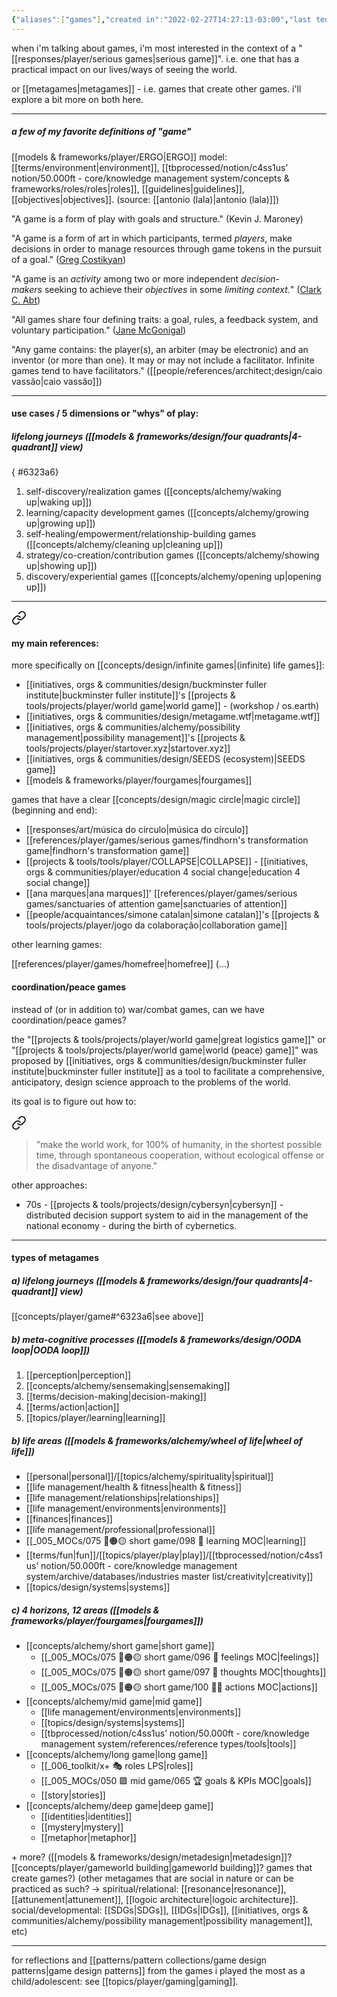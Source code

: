 ```yaml
---
{"aliases":["games"],"created in":"2022-02-27T14:27:13-03:00","last tended to":"2024-09-24T16:25:20-03:00","tags":["player","concept","🌱"],"dg-publish":true,"notestage":["🌱"],"created":"2022-02-27T14:27:13.500-03:00","updated":"2025-05-26T18:03:57.656-03:00","readinesslevel":"25%","permalink":"/concepts/player/game/","dgPassFrontmatter":true}
---
```


when i'm talking about games, i'm most interested in the context of a "[[responses/player/serious games\|serious game]]". i.e. one that has a practical impact on our lives/ways of seeing the world.

or [[metagames\|metagames]] - i.e. games that create other games. i'll explore a bit more on both here.

---
##### a few of my favorite definitions of "game"

[[models & frameworks/player/ERGO\|ERGO]] model: [[terms/environment\|environment]], [[tbprocessed/notion/c4ss1us’ notion/50.000ft - core/knowledge management system/concepts & frameworks/roles/roles\|roles]], [[guidelines\|guidelines]], [[objectives\|objectives]]. (source: [[antonio (lala)\|antonio (lala)]])

"A game is a form of play with goals and structure." (Kevin J. Maroney)

"A game is a form of art in which participants, termed _players_, make decisions in order to manage resources through game tokens in the pursuit of a goal." ([Greg Costikyan](https://en.wikipedia.org/wiki/Greg_Costikyan "Greg Costikyan"))

"A game is an _activity_ among two or more independent _decision-makers_ seeking to achieve their _objectives_ in some _limiting context._" ([Clark C. Abt](https://en.wikipedia.org/wiki/Clark_C._Abt "Clark C. Abt"))

"All games share four defining traits: a goal, rules, a feedback system, and voluntary participation." ([Jane McGonigal](https://en.wikipedia.org/wiki/Jane_McGonigal "Jane McGonigal"))

"Any game contains: the player(s), an arbiter (may be electronic) and an inventor (or more than one). It may or may not include a facilitator. Infinite games tend to have facilitators." ([[people/references/architect;design/caio vassão\|caio vassão]])

---
#### use cases / 5 dimensions or "whys" of play:

##### lifelong journeys ([[models & frameworks/design/four quadrants\|4-quadrant]] view)
{ #6323a6}


1) self-discovery/realization games ([[concepts/alchemy/waking up\|waking up]])
2) learning/capacity development games ([[concepts/alchemy/growing up\|growing up]])
3) self-healing/empowerment/relationship-building games ([[concepts/alchemy/cleaning up\|cleaning up]])
4) strategy/co-creation/contribution games ([[concepts/alchemy/showing up\|showing up]])
5) discovery/experiential games ([[concepts/alchemy/opening up\|opening up]])

---


<div class="transclusion internal-embed is-loaded"><a class="markdown-embed-link" href="/responses/player/serious-games/#my-main-references" aria-label="Open link"><svg xmlns="http://www.w3.org/2000/svg" width="24" height="24" viewBox="0 0 24 24" fill="none" stroke="currentColor" stroke-width="2" stroke-linecap="round" stroke-linejoin="round" class="svg-icon lucide-link"><path d="M10 13a5 5 0 0 0 7.54.54l3-3a5 5 0 0 0-7.07-7.07l-1.72 1.71"></path><path d="M14 11a5 5 0 0 0-7.54-.54l-3 3a5 5 0 0 0 7.07 7.07l1.71-1.71"></path></svg></a><div class="markdown-embed">



#### my main references:

more specifically on [[concepts/design/infinite games\|(infinite) life games]]:

- [[initiatives, orgs & communities/design/buckminster fuller institute\|buckminster fuller institute]]'s [[projects & tools/projects/player/world game\|world game]] - (workshop / os.earth)
- [[initiatives, orgs & communities/design/metagame.wtf\|metagame.wtf]]
- [[initiatives, orgs & communities/alchemy/possibility management\|possibility management]]'s [[projects & tools/projects/player/startover.xyz\|startover.xyz]]
- [[initiatives, orgs & communities/design/SEEDS (ecosystem)\|SEEDS game]]
- [[models & frameworks/player/fourgames\|fourgames]]

games that have a clear [[concepts/design/magic circle\|magic circle]] (beginning and end):

- [[responses/art/música do círculo\|música do círculo]]
- [[references/player/games/serious games/findhorn's transformation game\|findhorn's transformation game]]
- [[projects & tools/tools/player/COLLAPSE\|COLLAPSE]] - [[initiatives, orgs & communities/player/education 4 social change\|education 4 social change]]
- [[ana marques\|ana marques]]' [[references/player/games/serious games/sanctuaries of attention game\|sanctuaries of attention]]
- [[people/acquaintances/simone catalan\|simone catalan]]'s [[projects & tools/projects/player/jogo da colaboração\|collaboration game]]

other learning games:

[[references/player/games/homefree\|homefree]]
(...)


</div></div>


#### coordination/peace games

instead of (or in addition to) war/combat games, can we have coordination/peace games?

the "[[projects & tools/projects/player/world game\|great logistics game]]" or "[[projects & tools/projects/player/world game\|world (peace) game]]" was proposed by [[initiatives, orgs & communities/design/buckminster fuller institute\|buckminster fuller institute]] as a tool to facilitate a comprehensive, anticipatory, design science approach to the problems of the world.

its goal is to figure out how to: 


<div class="transclusion internal-embed is-loaded"><a class="markdown-embed-link" href="/projects-and-tools/projects/player/world-game/#52ca2c" aria-label="Open link"><svg xmlns="http://www.w3.org/2000/svg" width="24" height="24" viewBox="0 0 24 24" fill="none" stroke="currentColor" stroke-width="2" stroke-linecap="round" stroke-linejoin="round" class="svg-icon lucide-link"><path d="M10 13a5 5 0 0 0 7.54.54l3-3a5 5 0 0 0-7.07-7.07l-1.72 1.71"></path><path d="M14 11a5 5 0 0 0-7.54-.54l-3 3a5 5 0 0 0 7.07 7.07l1.71-1.71"></path></svg></a><div class="markdown-embed">



> "make the world work, for 100% of humanity, in the shortest possible time, through spontaneous cooperation, without ecological offense or the disadvantage of anyone." 

</div></div>


other approaches:
- 70s - [[projects & tools/projects/design/cybersyn\|cybersyn]] - distributed decision support system to aid in the management of the national economy - during the birth of cybernetics.

---
#### types of metagames
##### a) lifelong journeys ([[models & frameworks/design/four quadrants\|4-quadrant]] view)

[[concepts/player/game#^6323a6\|see above]]
##### b) meta-cognitive processes ([[models & frameworks/design/OODA loop\|OODA loop]])

1) [[perception\|perception]]
2) [[concepts/alchemy/sensemaking\|sensemaking]]
3) [[terms/decision-making\|decision-making]]
4) [[terms/action\|action]]
5) [[topics/player/learning\|learning]]
##### b) life areas ([[models & frameworks/alchemy/wheel of life\|wheel of life]])

- [[personal\|personal]]/[[topics/alchemy/spirituality\|spiritual]]
- [[life management/health & fitness\|health & fitness]]
- [[life management/relationships\|relationships]]
- [[life management/environments\|environments]]
- [[finances\|finances]]
- [[life management/professional\|professional]]
- [[_005_MOCs/075 🔴🟠🟡 short game/098 📕 learning MOC\|learning]]
- [[terms/fun\|fun]]/[[topics/player/play\|play]]/[[tbprocessed/notion/c4ss1us’ notion/50.000ft - core/knowledge management system/archive/databases/industries master list/creativity\|creativity]]
- [[topics/design/systems\|systems]]

##### c) 4 horizons, 12 areas ([[models & frameworks/player/fourgames\|fourgames]])

- [[concepts/alchemy/short game\|short game]]
	- [[_005_MOCs/075 🔴🟠🟡 short game/096 💜 feelings MOC\|feelings]]
	- [[_005_MOCs/075 🔴🟠🟡 short game/097 💭 thoughts MOC\|thoughts]]
	- [[_005_MOCs/075 🔴🟠🟡 short game/100 💪🏻 actions MOC\|actions]]
- [[concepts/alchemy/mid game\|mid game]]
	- [[life management/environments\|environments]]
	- [[topics/design/systems\|systems]]
	- [[tbprocessed/notion/c4ss1us’ notion/50.000ft - core/knowledge management system/references/reference types/tools\|tools]]
- [[concepts/alchemy/long game\|long game]]
	- [[_006_toolkit/x+ 🎭 roles LPS\|roles]]
	- [[_005_MOCs/050 🟩 mid game/065 🏆 goals & KPIs MOC\|goals]]
	- [[story\|stories]]
- [[concepts/alchemy/deep game\|deep game]]
	- [[identities\|identities]]
	- [[mystery\|mystery]]
	- [[metaphor\|metaphor]]

\+ more?
([[models & frameworks/design/metadesign\|metadesign]]? [[concepts/player/gameworld building\|gameworld building]]? games that create games?)
(other metagames that are social in nature or can be practiced as such? -> spiritual/relational: [[resonance\|resonance]], [[attunement\|attunement]], [[logoic architecture\|logoic architecture]]. social/developmental: [[SDGs\|SDGs]], [[IDGs\|IDGs]], [[initiatives, orgs & communities/alchemy/possibility management\|possibility management]], etc)

---
for reflections and [[patterns/pattern collections/game design patterns\|game design patterns]] from the games i played the most as a child/adolescent: see [[topics/player/gaming\|gaming]].